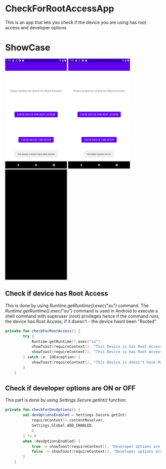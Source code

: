# CheckForRootAccessApp
This is an app that lets you check if the device you are using has root access and developer options 

# ShowCase

<img src="READMEIMAGES/RootAccessCheckScreen.png" width="200"> <img src="READMEIMAGES/DevOpCheckScreen.png" width="200"> <img src="READMEIMAGES/AppGIF.gif" width="200"> 

## Check if device has Root Access



This is done by using *Runtime.getRuntime().exec("su")* command. 
The *Runtime.getRuntime().exec("su")* command is used in Android to execute a shell command with superuser (root) privileges hence if the command runs, the device has Root Access, if it doesn't - the device hasnt been "Rooted" 

```Kotlin
private fun checkForRootAccess() {
        try {
            Runtime.getRuntime().exec("su")
            showToast(requireContext(), "This Device is has Root Access")
            showToast(requireContext(), "This Device is has Root Access")
        } catch (e: IOException) {
            showToast(requireContext(), "This Device is doesn't have Root Access")
        }
    }
```

## Check if developer options are ON or OFF

This part is done by using *Settings.Secure.getInt()* function:
```Kotlin
private fun checkForDevOptions() {
        val devOptionsEnabled = Settings.Secure.getInt(
            requireContext().contentResolver,
            Settings.Global.ADB_ENABLED,
            0
        ) != 0
        when (devOptionsEnabled) {
            true -> showToast(requireContext(), "Developer options are on")
            false -> showToast(requireContext(), "Developer options are off")
        }
    }
```

